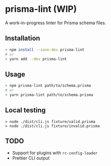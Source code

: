 # prisma-lint (WIP)

A work-in-progress linter for Prisma schema files.

## Installation

```sh
> npm install --save-dev prisma-lint
# or
> yarn add --dev prisma-lint
```

## Usage

```sh
> npm prisma-lint path/to/schema.prisma
# or
> yarn prisma-lint path/to/schema.prisma
```

## Local testing

```
> node ./dist/cli.js fixture/valid.prisma
> node ./dist/cli.js fixture/invalid.prisma
```

## TODO

- Support for plugins with `rc-config-loader`
- Prettier CLI output
